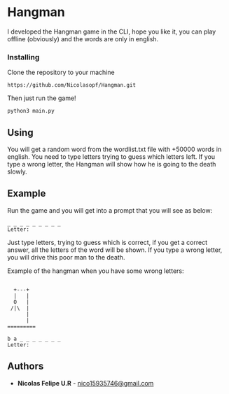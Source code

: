 # Hangman

I developed the Hangman game in the CLI, hope you like it, you can play offline (obviously) and the words are only in english.

### Installing

Clone the repository to your machine

```
https://github.com/Nicolasopf/Hangman.git
```

Then just run the game!
```
python3 main.py
```

## Using

You will get a random word from the wordlist.txt file with +50000 words in english. You need to type letters trying to guess which letters left.
If you type a wrong letter, the Hangman will show how he is going to the death slowly.

## Example

Run the game and you will get into a prompt that you will see as below:

```
_ _ _ _ _ _ _ _ _
Letter:
```

Just type letters, trying to guess which is correct, if you get a correct answer, all the letters of the word will be shown.
If you type a wrong letter, you will drive this poor man to the death.

Example of the hangman when you have some wrong letters:
```

  +---+
  |   |
  O   |
 /|\  |
      |
      |
=========

b a _ _ _ _ _ _ _
Letter:
```

## Authors

* **Nicolas Felipe U.R** - nico15935746@gmail.com
